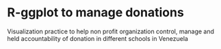 # R-ggplot to manage donations

Visualization practice to help non profit organization control, manage and held accountability of donation in different schools in Venezuela
